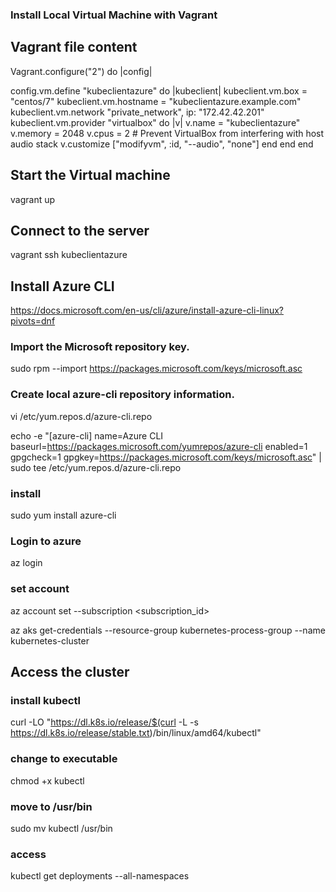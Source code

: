 ### Install Local Virtual Machine with Vagrant

## Vagrant file content

Vagrant.configure("2") do |config|
  
  config.vm.define "kubeclientazure" do |kubeclient|
    kubeclient.vm.box = "centos/7"
    kubeclient.vm.hostname = "kubeclientazure.example.com"
    kubeclient.vm.network "private_network", ip: "172.42.42.201"
    kubeclient.vm.provider "virtualbox" do |v|
      v.name = "kubeclientazure"
      v.memory = 2048
      v.cpus = 2
      # Prevent VirtualBox from interfering with host audio stack
      v.customize ["modifyvm", :id, "--audio", "none"]
    end
  end
end


## Start the Virtual machine
vagrant up

## Connect to the server
vagrant ssh kubeclientazure


## Install Azure CLI

https://docs.microsoft.com/en-us/cli/azure/install-azure-cli-linux?pivots=dnf

### Import the Microsoft repository key.
sudo rpm --import https://packages.microsoft.com/keys/microsoft.asc

### Create local azure-cli repository information.
vi /etc/yum.repos.d/azure-cli.repo

echo -e "[azure-cli]
name=Azure CLI
baseurl=https://packages.microsoft.com/yumrepos/azure-cli
enabled=1
gpgcheck=1
gpgkey=https://packages.microsoft.com/keys/microsoft.asc" | sudo tee /etc/yum.repos.d/azure-cli.repo


### install

sudo yum install azure-cli


### Login to azure

az login

### set account
az account set --subscription <subscription_id>

az aks get-credentials --resource-group kubernetes-process-group --name kubernetes-cluster

## Access the cluster

### install kubectl
curl -LO "https://dl.k8s.io/release/$(curl -L -s https://dl.k8s.io/release/stable.txt)/bin/linux/amd64/kubectl"

### change to executable
chmod +x kubectl

### move to /usr/bin

sudo mv kubectl /usr/bin

### access

kubectl get deployments --all-namespaces
